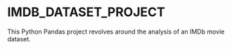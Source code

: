 # IMDB_DATASET_PROJECT
This Python Pandas project revolves around the analysis of an IMDb movie dataset. 
